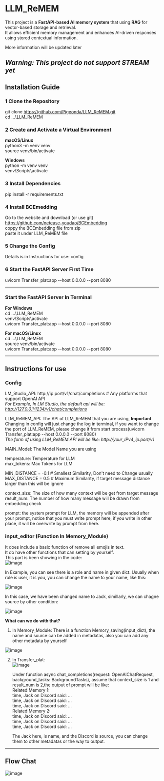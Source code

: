 # LLM_ReMEM

This project is a **FastAPI-based AI memory system** that using **RAG** for vector-based storage and retrieval.  
It allows efficient memory management and enhances AI-driven responses using stored contextual information. 

More information will be updated later

*Warning: This project do not support **STREAM** yet*
---

##  Installation Guide

### 1 Clone the Repository
git clone https://github.com/Pigeonda/LLM_ReMEM.git  
cd ...\LLM_ReMEM  


### 2 Create and Activate a Virtual Environment
**macOS/Linux**  
python3 -m venv venv  
source venv/bin/activate  

**Windows**  
python -m venv venv  
venv\Scripts\activate  


### 3 Install Dependencies
pip install -r requirements.txt


### 4 Install BCEmedding
Go to the website and download (or use git)   
https://github.com/netease-youdao/BCEmbedding  
coppy the BCEmbedding file from zip  
paste it under LLM_ReMEM file  


### 5 Change the Config  
Details is in Instructions for use: config  


### 6 Start the FastAPI Server First Time
uvicorn Transfer_plat:app --host 0.0.0.0 --port 8080  

---
### Start the FastAPI Server In Terminal
**For Windows**  
cd ...\LLM_ReMEM  
venv\Scripts\activate  
uvicorn Transfer_plat:app --host 0.0.0.0 --port 8080  

**For macOS/Linux**  
cd ...\LLM_ReMEM  
source venv/bin/activate  
uvicorn Transfer_plat:app --host 0.0.0.0 --port 8080  

---
##  Instructions for use

### Config
LM_Studio_API: http://ip:port/v1/chat/completions # Any platforms that support OpenAI API  
*For Example, In LM Studio, the default api will be: http://127.0.0.1:1234/v1/chat/completions*  

LLM_ReMEM_API: The API of LLM_ReMEM that you are using, **Important** Changing in config will just change the log in terminal, if you want to change the port of LLM_ReMEM, please change it from start process(uvicorn Transfer_plat:app --host 0.0.0.0 --port 8080)  
*The form of using LLM_ReMEM API will be like: http://your_IPv4_ip:port/v1*  

MAIN_Model: The Model Name you are using  

temperature: Temperature for LLM  
max_tokens: Max Tokens for LLM  

MIN_DISTANCE = -0.1  # Smallest Similarity, Don't need to Change usually  
MAX_DISTANCE = 0.5  # Maximum Similarity, if target message distance larger than this will be ignore  

context_size: The size of how many context will be get from target message  
result_num: The number of how many message will be drawn from embedding check  

prompt: the system prompt for LLM, the memory will be appended after your prompt, notice that you must write prompt here, if you write in other place, it will be overwrite by prompt from here.

### input_editor (Function In Memory_Module)
It does include a basic function of remove all emojis in text.  
It do have other functions that can setting by yourself.  
This part is been showing in the code:  
![image](https://github.com/user-attachments/assets/e3e9848a-be13-4b22-9126-fb53c7f0bff5)  

In Example, you can see there is a role and name in given dict. Usually when role is user, it is you, you can change the name to your name, like this:  

![image](https://github.com/user-attachments/assets/d7f84e28-4e7d-49cb-aa19-00dcff851a56)  

In this case, we have been changed name to Jack, simillarly, we can chagne source by other condition:

![image](https://github.com/user-attachments/assets/9dae89f9-629b-413b-9dfc-09e525bb9260)  

**What can we do with that?**
1. In Memory_Module:
   There is a function Memory_saving(input_dict), the name and source can be added in metadatas, also you can add any other metadata by yourself  

![image](https://github.com/user-attachments/assets/fc9b2e01-f554-493a-baf1-0a788a9b2c4a)  

2. In Transfer_plat:  
   ![image](https://github.com/user-attachments/assets/82eb2e7a-b565-4fc0-8795-fbcf11c17cba)  

   Under function async chat_completions(request: OpenAIChatRequest, background_tasks: BackgroundTasks), assume that context_size is 1 and result_num is 2,the output of prompt will be like:  
   Related Memory 1:  
   time, Jack on Discord said: ...  
   time, Jack on Discord said: ...  
   time, Jack on Discord said: ...  
   Related Memory 2:  
   time, Jack on Discord said: ...  
   time, Jack on Discord said: ...  
   time, Jack on Discord said: ...  
  
   The Jack here, is name, and the Discord is source, you can change them to other metadatas or the way to output.

---
## Flow Chat  
![image](https://github.com/user-attachments/assets/3dc0b96f-bc4a-4265-8af4-0480ae822509)

